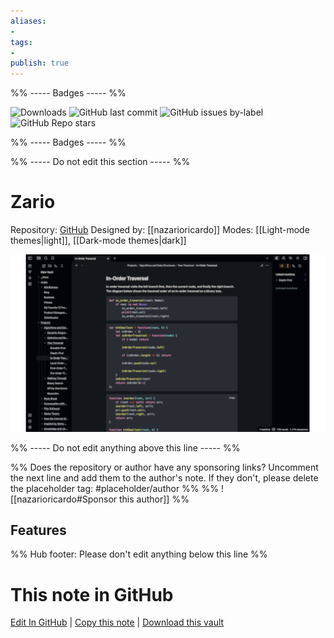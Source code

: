 ```yaml
---
aliases:
- 
tags: 
- 
publish: true
---
```


%% ----- Badges ----- %%

![Downloads](https://img.shields.io/badge/downloads-2267-573E7A?style=for-the-badge&logo=)
![GitHub last commit](https://img.shields.io/github/last-commit/nazarioricardo/zario-obsidian?color=573E7A&label=last%20update&logo=github&style=for-the-badge)
![GitHub issues by-label](https://img.shields.io/github/issues/nazarioricardo/zario-obsidian/help%20wanted?color=573E7A&logo=github&style=for-the-badge) 
![GitHub Repo stars](https://img.shields.io/github/stars/nazarioricardo/zario-obsidian?color=573E7A&logo=github&style=for-the-badge)

%% ----- Badges ----- %%

%% ----- Do not edit this section ----- %%

# Zario

Repository: [GitHub](https://github.com/nazarioricardo/zario-obsidian)
Designed by: [[nazarioricardo]]
Modes: [[Light-mode themes|light]], [[Dark-mode themes|dark]]



![screenshot](https://github.com/nazarioricardo/zario-obsidian/raw/HEAD/screenshot.png)

%% ----- Do not edit anything above this line ----- %% 

%% Does the repository or author have any sponsoring links? Uncomment the next line and add them to the author's note. If they don't, please delete the placeholder tag: #placeholder/author %%
%% ![[nazarioricardo#Sponsor this author]] %%


## Features



%% Hub footer: Please don't edit anything below this line %%

# This note in GitHub

<span class="git-footer">[Edit In GitHub](https://github.dev/obsidian-community/obsidian-hub/blob/main/02%20-%20Community%20Expansions/02.05%20All%20Community%20Expansions/Themes/Zario.md "git-hub-edit-note") | [Copy this note](https://raw.githubusercontent.com/obsidian-community/obsidian-hub/main/02%20-%20Community%20Expansions/02.05%20All%20Community%20Expansions/Themes/Zario.md "git-hub-copy-note") | [Download this vault](https://github.com/obsidian-community/obsidian-hub/archive/refs/heads/main.zip "git-hub-download-vault") </span>
